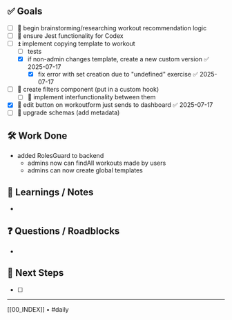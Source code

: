 ## ✅ Goals
- [ ] 🔺 begin brainstorming/researching workout recommendation logic
- [ ] 🔺 ensure Jest functionality for Codex
- [ ] ⏫ implement copying template to workout
	- [ ] tests
	- [x] if non-admin changes template, create a new custom version ✅ 2025-07-17
		- [x] fix error with set creation due to "undefined" exercise ✅ 2025-07-17
- [ ] 🔽  create filters component (put in a custom hook)
	- [ ] 🔽 implement interfunctionality between them
- [x] 🔽  edit button on workoutform just sends to dashboard ✅ 2025-07-17
- [ ] 🔽 upgrade schemas (add metadata)

## 🛠️ Work Done
- added RolesGuard to backend
	- admins now can findAll workouts made by users
	- admins can now create global templates

## 🧠 Learnings / Notes
- 

## ❓ Questions / Roadblocks
- 

## 🔁 Next Steps
- [ ] 

---
[[00_INDEX]] • #daily
